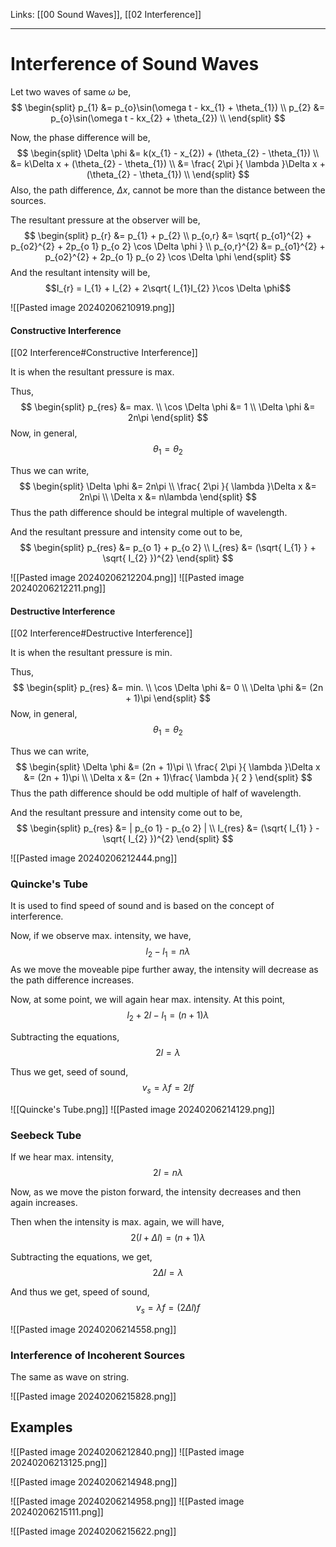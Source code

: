 Links: [[00 Sound Waves]], [[02 Interference]]
___
# Interference of Sound Waves 
Let two waves of same $\omega$ be,
$$
\begin{split}
p_{1} &= p_{o}\sin(\omega t - kx_{1} + \theta_{1}) \\
p_{2} &= p_{o}\sin(\omega t - kx_{2} + \theta_{2}) \\
\end{split}
$$

Now, the phase difference will be,
$$
\begin{split}
\Delta \phi &= k(x_{1} - x_{2}) + (\theta_{2} - \theta_{1}) \\
&= k\Delta x + (\theta_{2} - \theta_{1}) \\
&= \frac{ 2\pi }{ \lambda }\Delta x + (\theta_{2} - \theta_{1}) \\
\end{split}
$$
Also, the path difference, $\Delta x$, cannot be more than the distance between the sources.


The resultant pressure at the observer will be,
$$
\begin{split}
p_{r} &= p_{1} + p_{2} \\
p_{o,r} &= \sqrt{ p_{o1}^{2} + p_{o2}^{2} + 2p_{o 1} p_{o 2} \cos \Delta \phi } \\
p_{o,r}^{2} &= p_{o1}^{2} + p_{o2}^{2} + 2p_{o 1} p_{o 2} \cos \Delta \phi  
\end{split}
$$
And the resultant intensity will be,
$$I_{r} = I_{1} + I_{2} + 2\sqrt{ I_{1}I_{2} }\cos \Delta \phi$$

![[Pasted image 20240206210919.png]]

#### Constructive Interference 
[[02 Interference#Constructive Interference]]

It is when the resultant pressure is max. 

Thus,
$$
\begin{split}
p_{res} &= max. \\
\cos \Delta \phi &= 1 \\
\Delta \phi &= 2n\pi 
\end{split}
$$
Now, in general, 
$$\theta_{1} = \theta_{2}$$

Thus we can write,
$$
\begin{split}
\Delta \phi &= 2n\pi \\
\frac{ 2\pi }{ \lambda }\Delta x &= 2n\pi \\
\Delta x &= n\lambda
\end{split}
$$
Thus the path difference should be integral multiple of wavelength.

And the resultant pressure and intensity come out to be,
$$
\begin{split}
p_{res} &= p_{o 1} + p_{o 2} \\
I_{res} &= (\sqrt{ I_{1} } + \sqrt{ I_{2} })^{2}
\end{split}
$$

![[Pasted image 20240206212204.png]]
![[Pasted image 20240206212211.png]]

#### Destructive Interference 
[[02 Interference#Destructive Interference]]

It is when the resultant pressure is min. 

Thus,
$$
\begin{split}
p_{res} &= min. \\
\cos \Delta \phi &= 0 \\
\Delta \phi &= (2n + 1)\pi 
\end{split}
$$
Now, in general, 
$$\theta_{1} = \theta_{2}$$

Thus we can write,
$$
\begin{split}
\Delta \phi &= (2n + 1)\pi \\
\frac{ 2\pi }{ \lambda }\Delta x &= (2n + 1)\pi \\
\Delta x &= (2n + 1)\frac{ \lambda }{ 2 }
\end{split}
$$
Thus the path difference should be odd multiple of half of wavelength.

And the resultant pressure and intensity come out to be,
$$
\begin{split}
p_{res} &= | p_{o 1} - p_{o 2} | \\
I_{res} &= (\sqrt{ I_{1} } - \sqrt{ I_{2} })^{2}
\end{split}
$$

![[Pasted image 20240206212444.png]]

### Quincke's Tube
It is used to find speed of sound and is based on the concept of interference. 

Now, if we observe max. intensity, we have,
$$l_{2} - l_{1} = n\lambda$$
As we move the moveable pipe further away, the intensity will decrease as the path difference increases. 

Now, at some point, we will again hear max. intensity.
At this point,
$$l_{2} + 2l - l_{1} = (n+1)\lambda$$

Subtracting the equations,
$$2l = \lambda$$

Thus we get, seed of sound,
$$v_{s} = \lambda f = 2lf$$

![[Quincke's Tube.png]]
![[Pasted image 20240206214129.png]]

### Seebeck Tube
If we hear max. intensity, 
$$2l = n\lambda$$

Now, as we move the piston forward, the intensity decreases and then again increases. 

Then when the intensity is max. again, we will have,
$$2(l + \Delta l) = (n+1)\lambda$$

Subtracting the equations, we get,
$$2\Delta l = \lambda$$

And thus we get, speed of sound,
$$v_{s} = \lambda f = (2\Delta l) f$$

![[Pasted image 20240206214558.png]]

### Interference of Incoherent Sources
The same as wave on string.

![[Pasted image 20240206215828.png]]

## Examples 
![[Pasted image 20240206212840.png]]
![[Pasted image 20240206213125.png]]

![[Pasted image 20240206214948.png]]

![[Pasted image 20240206214958.png]]
![[Pasted image 20240206215111.png]]

![[Pasted image 20240206215622.png]]